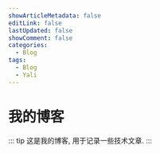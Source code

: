 ```yaml
---
showArticleMetadata: false
editLink: false
lastUpdated: false
showComment: false
categories:
  - Blog
tags:
  - Blog
  - Yali
---
```


# 我的博客

::: tip 
这是我的博客, 用于记录一些技术文章.
:::

